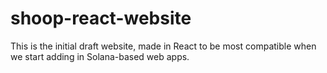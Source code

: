 # shoop-react-website
This is the initial draft website, made in React to be most compatible when we start adding in Solana-based web apps.

